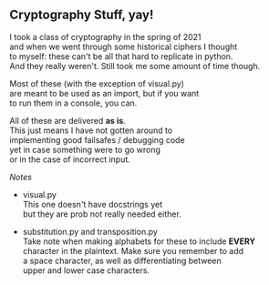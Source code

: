 ## Cryptography Stuff, yay! ##

I took a class of cryptography in the spring of 2021  
and when we went through some historical ciphers I thought  
to myself: these can't be all that hard to replicate in python.  
And they really weren't. Still took me some amount of time though.

Most of these (with the exception of visual.py)  
are meant to be used as an import, but if you want  
to run them in a console, you can.

All of these are delivered **as is**.  
This just means I have not gotten around to  
implementing good failsafes / debugging code  
yet in case something were to go wrong  
or in the case of incorrect input.

*Notes*
  - visual.py  
    This one doesn't have docstrings yet  
    but they are prob not really needed either.
    
 - substitution.py and transposition.py  
    Take note when making alphabets for these to include **EVERY**  
    character in the plaintext. Make sure you remember to add  
    a space character, as well as differentiating between  
    upper and lower case characters.
